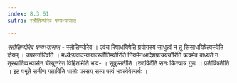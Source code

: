 ```yaml
---
index: 8.3.61
sutra: स्तौतिण्योरेव षण्यभ्यासात्

---
```

_स्तौतिण्योरेव षण्यभ्यासात्_ - स्तौतिण्योरेव । एवंच रिषाधयिषेति प्रयोगस्य साधुत्वं न तु सिसाधयिषेत्यस्येति ज्ञेयम् । उपसर्गात्त्विति । मध्येऽपवादन्यायात्स्तौतिम्यो॑रिति नियमेनआदेशप्रत्यययो॑रिति षत्वमेव बाध्यते न तुस्थादिष्वभ्यासेन चे॑त्युत्तरेण विहितमिति भाव- । सुषुप्सतीति ।रुदविदे॑ति सनः कित्त्वान्न गुणः । प्रतीषिषतीति । इह षभूते सनीण् गताविति धातोः परसय् सत्य षत्वं भवत्येवेत्यर्थः ।
